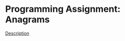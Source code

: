# Programming Assignment: Anagrams

[Description](https://www.coursera.org/learn/progfun1/programming/nVRPb/anagrams)
